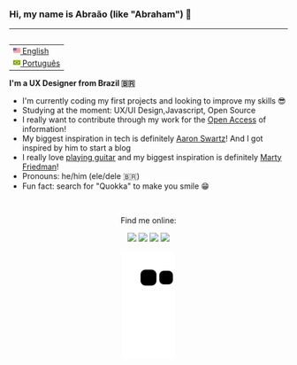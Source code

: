 ### Hi, my name is Abraão (like "Abraham") 👋
---
<table align="right">
 <tr><td><a href="README.md"><img src="images/us-flag.png" height="13"> English</a></td></tr>
 <tr><td><a href="#"><img src="images/br-flag.png" height="13"> Português</a></td></tr>
</table>

**I'm a UX Designer from Brazil 🇧🇷**

- I'm currently coding my first projects and looking to improve my skills 😎
- Studying at the moment: UX/UI Design,Javascript, Open Source
- I really want to contribute through my work for the [Open Access](https://archive.org/details/GuerillaOpenAccessManifesto) of information!
- My biggest inspiration in tech is definitely [Aaron Swartz](http://www.aaronsw.com/weblog/rawnerve)! And I got inspired by him to start a blog
- I really love [playing guitar](https://www.instagram.com/braonis.guitarra) and my biggest inspiration is definitely [Marty Friedman](https://youtu.be/3HfQWx2_Dxc)!
- Pronouns: he/him (ele/dele 🇧🇷)
- Fun fact: search for "Quokka" to make you smile 😁

</br>

<!-- socials -->
  <div align="center">
  <p>Find me online:<p/>
    <a href="https://www.linkedin.com/in/abraao-silva-p" target="_blank"><img src="https://img.shields.io/badge/-LinkedIn-%230077B5?style=for-the-badge&logo=linkedin&logoColor=white" target="_blank"></a> 
    <a href="https://twitter.com/abraao_96" target="_blank"><img src="https://img.shields.io/badge/Twitter-1DA1F2?style=for-the-badge&logo=twitter&logoColor=white"></a>
    <a href="https://t.me/abraao_s" target="_blank"><img src="https://img.shields.io/badge/Telegram-2CA5E0?style=for-the-badge&logo=telegram&logoColor=white"  target="_blank"></a>
  <a href = "mailto:abraaojr1996@gmail.com"><img src="https://img.shields.io/badge/Gmail-D14836?style=for-the-badge&logo=gmail&logoColor=white" target="_blank"></a>
  
![Snake animation](https://github.com/abraao-s/abraao-s/blob/output/github-contribution-grid-snake.svg)
  </div>

##

<!-- status cards -->
<!-- <div align="center">
  <a href="https://github.com/abraao-s">
  
  <img height="180em" src="https://github-readme-stats.vercel.app/api?username=abraao-s&show_icons=true&theme=dracula&include_all_commits=true&count_private=true"/>
 
  <img height="180em" src="https://github-readme-stats.vercel.app/api/top-langs/?username=abraao-s&layout=compact&langs_count=7&theme=dracula"/>
</div> -->
